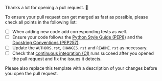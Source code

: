 Thanks a lot for opening a pull request. :tada:

To ensure your pull request can get merged as fast as possible, please check
all points in the following list:

- [ ] When adding new code add corresponding tests as well.
- [ ] Ensure your code follows the [Python Style Guide (PEP8)][1] and the
      [Docstring Conventions (PEP257)][2].
- [ ] Update the `AUTHORS.rst`, `CHANGES.rst` and `README.rst` as necessary.
- [ ] Check that [continuous integration (CI)][1] runs succeed after you opened
      the pull request and fix the issues it detects.

Please also replace this template with a description of your changes before you
open the pull request.

[1]: https://www.python.org/dev/peps/pep-0008/
[2]: https://www.python.org/dev/peps/pep-0257/
[3]: https://github.com/Dunedan/django-lockdown/actions
